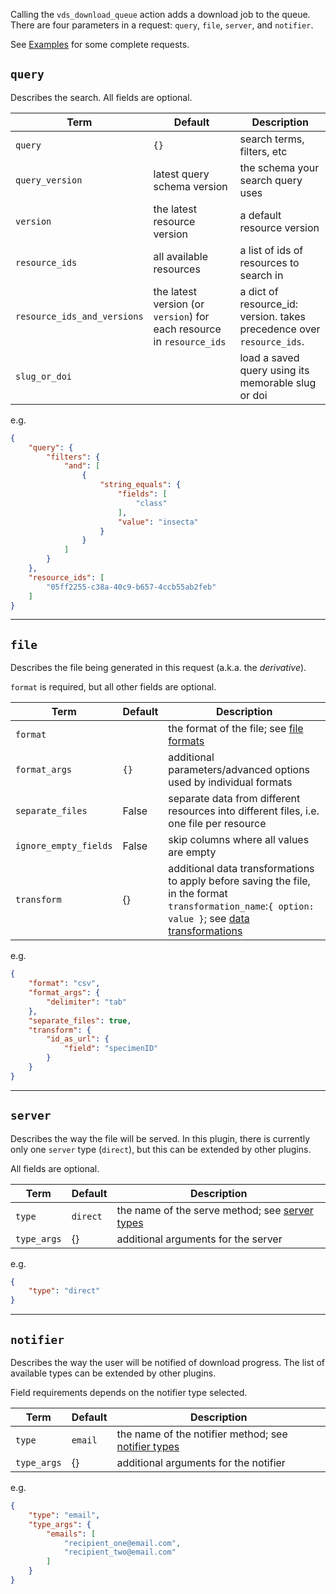 Calling the `vds_download_queue` action adds a download job to the queue. There
are four parameters in a request: `query`, `file`, `server`, and `notifier`.

See [Examples](examples) for some complete requests.

## `query`

Describes the search. All fields are optional.

| Term                        | Default                                                               | Description                                                           |
|-----------------------------|-----------------------------------------------------------------------|-----------------------------------------------------------------------|
| `query`                     | `{}`                                                                  | search terms, filters, etc                                            |
| `query_version`             | latest query schema version                                           | the schema your search query uses                                     |
| `version`                   | the latest resource version                                           | a default resource version                                            |
| `resource_ids`              | all available resources                                               | a list of ids of resources to search in                               |
| `resource_ids_and_versions` | the latest version (or `version`) for each resource in `resource_ids` | a dict of resource_id: version. takes precedence over `resource_ids`. |
| `slug_or_doi`               |                                                                       | load a saved query using its memorable slug or doi                    |

e.g.

```json
{
    "query": {
        "filters": {
            "and": [
                {
                    "string_equals": {
                        "fields": [
                            "class"
                        ],
                        "value": "insecta"
                    }
                }
            ]
        }
    },
    "resource_ids": [
        "05ff2255-c38a-40c9-b657-4ccb55ab2feb"
    ]
}
```

***

## `file`

Describes the file being generated in this request (a.k.a. the _derivative_).

`format` is required, but all other fields are optional.

| Term                  | Default | Description                                                                                                                                                                        |
|-----------------------|---------|------------------------------------------------------------------------------------------------------------------------------------------------------------------------------------|
| `format`              |         | the format of the file; see [file formats](options#file-formats)                                                                                                                   |
| `format_args`         | `{}`    | additional parameters/advanced options used by individual formats                                                                                                                  |
| `separate_files`      | False   | separate data from different resources into different files, i.e. one file per resource                                                                                            |
| `ignore_empty_fields` | False   | skip columns where all values are empty                                                                                                                                            |
| `transform`           | {}      | additional data transformations to apply before saving the file, in the format `transformation_name`:`{ option: value }`; see [data transformations](options#data-transformations) |

e.g.

```json
{
    "format": "csv",
    "format_args": {
        "delimiter": "tab"
    },
    "separate_files": true,
    "transform": {
        "id_as_url": {
            "field": "specimenID"
        }
    }
}
```

***

## `server`

Describes the way the file will be served. In this plugin, there is currently only
one `server` type (`direct`), but this can be extended by other plugins.

All fields are optional.

| Term        | Default  | Description                                                            |
|-------------|----------|------------------------------------------------------------------------|
| `type`      | `direct` | the name of the serve method; see [server types](options#server-types) |
| `type_args` | {}       | additional arguments for the server                                    |

e.g.

```json
{
    "type": "direct"
}
```

***

## `notifier`

Describes the way the user will be notified of download progress. The list of available
types can be extended by other plugins.

Field requirements depends on the notifier type selected.

| Term        | Default | Description                                                                   |
|-------------|---------|-------------------------------------------------------------------------------|
| `type`      | `email` | the name of the notifier method; see [notifier types](options#notifier-types) |
| `type_args` | {}      | additional arguments for the notifier                                         |

e.g.

```json
{
    "type": "email",
    "type_args": {
        "emails": [
            "recipient_one@email.com",
            "recipient_two@email.com"
        ]
    }
}
```
